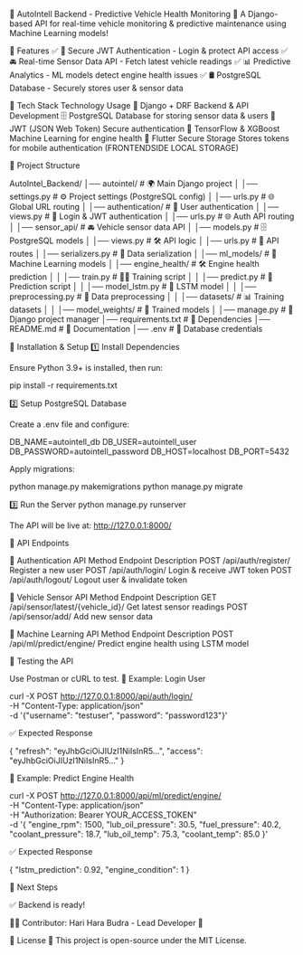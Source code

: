 🚗 AutoIntell Backend - Predictive Vehicle Health Monitoring
🚀 A Django-based API for real-time vehicle monitoring & predictive maintenance using Machine Learning models!


📌 Features
✅ 🔐 Secure JWT Authentication - Login & protect API access
✅ 🚘 Real-time Sensor Data API - Fetch latest vehicle readings
✅ 📊 Predictive Analytics - ML models detect engine health issues
✅ 🛢️ PostgreSQL Database - Securely stores user & sensor data


🚀 Tech Stack
Technology	                                Usage
🐍 Django + DRF	                            Backend & API Development
🗄️ PostgreSQL	                              Database for storing sensor data & users
🔑 JWT (JSON Web Token)	                    Secure authentication
🤖 TensorFlow & XGBoost	                    Machine Learning for engine health
📡 Flutter Secure Storage	                  Stores tokens for mobile authentication  (FRONTENDSIDE LOCAL STORAGE)


📂 Project Structure

AutoIntel_Backend/
│── autointel/               # 🌍 Main Django project
│   │── settings.py          # ⚙️ Project settings (PostgreSQL config)
│   │── urls.py              # 🌐 Global URL routing
│
│── authentication/          # 🔐 User authentication
│   │── views.py             # 🔑 Login & JWT authentication
│   │── urls.py              # 🌐 Auth API routing
│
│── sensor_api/              # 🚘 Vehicle sensor data API
│   │── models.py            # 🗄️ PostgreSQL models
│   │── views.py             # 🛠️ API logic
│   │── urls.py              # 🔗 API routes
│   │── serializers.py       # 🔄 Data serialization
│
│── ml_models/               # 🤖 Machine Learning models
│   │── engine_health/       # 🛠️ Engine health prediction
│   │   │── train.py         # 🏋️‍♂️ Training script
│   │   │── predict.py       # 🔮 Prediction script
│   │   │── model_lstm.py    # 🧠 LSTM model
│   │   │── preprocessing.py # 🔄 Data preprocessing
│   │   │── datasets/        # 📊 Training datasets
│   │   │── model_weights/   # 💾 Trained models
│
│── manage.py                # 🚀 Django project manager
│── requirements.txt         # 📜 Dependencies
│── README.md                # 📖 Documentation
│── .env                     # 🔑 Database credentials


🎯 Installation & Setup
1️⃣ Install Dependencies

Ensure Python 3.9+ is installed, then run:

pip install -r requirements.txt

2️⃣ Setup PostgreSQL Database

Create a .env file and configure:

DB_NAME=autointell_db
DB_USER=autointell_user
DB_PASSWORD=autointell_password
DB_HOST=localhost
DB_PORT=5432

Apply migrations:

python manage.py makemigrations
python manage.py migrate

3️⃣ Run the Server 
python manage.py runserver

The API will be live at: http://127.0.0.1:8000/

 

🔗 API Endpoints

🔑 Authentication API
Method	        Endpoint	                    Description
POST	          /api/auth/register/           Register a new user
POST	          /api/auth/login/	            Login & receive JWT token
POST	          /api/auth/logout/	            Logout user & invalidate token

🚗 Vehicle Sensor API
Method	        Endpoint	                                Description
GET	            /api/sensor/latest/{vehicle_id}/	        Get latest sensor readings
POST	          /api/sensor/add/	                        Add new sensor data

🤖 Machine Learning API
Method	        Endpoint	                    Description
POST	          /api/ml/predict/engine/	      Predict engine health using LSTM model


🎯 Testing the API

Use Postman or cURL to test.
🔹 Example: Login User

curl -X POST http://127.0.0.1:8000/api/auth/login/ \
     -H "Content-Type: application/json" \
     -d '{"username": "testuser", "password": "password123"}'

✅ Expected Response

{
    "refresh": "eyJhbGciOiJIUzI1NiIsInR5...",
    "access": "eyJhbGciOiJIUzI1NiIsInR5..."
}

🔹 Example: Predict Engine Health

curl -X POST http://127.0.0.1:8000/api/ml/predict/engine/ \
     -H "Content-Type: application/json" \
     -H "Authorization: Bearer YOUR_ACCESS_TOKEN" \
     -d '{
        "engine_rpm": 1500,
        "lub_oil_pressure": 30.5,
        "fuel_pressure": 40.2,
        "coolant_pressure": 18.7,
        "lub_oil_temp": 75.3,
        "coolant_temp": 85.0
    }'

✅ Expected Response

{
    "lstm_prediction": 0.92,
    "engine_condition": 1
}

🚀 Next Steps

✅ Backend is ready! 


👨‍💻 Contributor: Hari Hara Budra - Lead Developer 🚀


📝 License
📜 This project is open-source under the MIT License.
